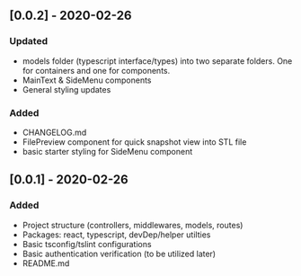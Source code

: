 ## [0.0.2] - 2020-02-26

### Updated

-   models folder (typescript interface/types) into two separate folders. One for containers and one for components.
-   MainText & SideMenu components
-   General styling updates

### Added

-   CHANGELOG.md
-   FilePreview component for quick snapshot view into STL file
-   basic starter styling for SideMenu component

## [0.0.1] - 2020-02-26

### Added

-   Project structure (controllers, middlewares, models, routes)
-   Packages: react, typescript, devDep/helper utilties
-   Basic tsconfig/tslint configurations
-   Basic authentication verification (to be utilized later)
-   README.md
